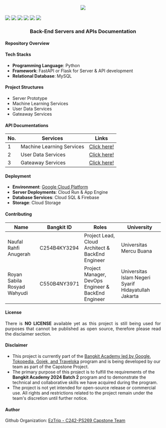 


<div align=center>
    <img src="https://github.com/user-attachments/assets/2f45acea-59d4-4d0c-a3c8-e73d17c3ed53"/>
</div>
<br>
<div>
    <img src="https://img.shields.io/badge/Python-3670A0?&logo=python&logoColor=ffdd54"/>
    <img src="https://img.shields.io/badge/Flask-%23000.svg?&logo=flask&logoColor=white"/>
    <img src="https://img.shields.io/badge/Docker-%230db7ed.svg?&logo=docker&logoColor=white"/>
    <img src="https://img.shields.io/badge/Google_Cloud-%234285F4.svg?&logo=google-cloud&logoColor=white"/>
    <img src="https://img.shields.io/badge/FastAPI-005571?&logo=fastapi"/>
    <img src="https://img.shields.io/badge/MySQL-4479A1.svg?&logo=mysql&logoColor=white"/>
    <h3 align=center>Back-End Servers and APIs Documentation</h3>
<div>

#### Repository Overview

<p align=justify>

</p>

#### Tech Stacks

- **Programming Language**: Python
- **Framework**: FastAPI or Flask for Server & API development
- **Relational Database**: MySQL

#### Project Structures

- Server Prototype
- Machine Learning Services
- User Data Services
- Gateaway Services

#### API Documentations

<div align=center>

|No. | Services | Links |
|---|---|---|
| 1 | Machine Learning Services | [Click here!]() |
| 2 | User Data Services | [Click here!]() |
| 3 | Gateaway Services | [Click here!]() |

</div>

#### Deployment

- **Environment**: [Google Cloud Platform](https://cloud.google.com)
- **Server Deployments**: Cloud Run & App Engine
- **Database Services**: Cloud SQL & Firebase
- **Storage**: Cloud Storage

#### Contributing

<div align=center>

| Name  | Bangkit ID | Roles | University |
|---|---|---|---|
| Naufal Rahfi Anugerah | C254B4KY3294 | Project Lead, Cloud Architect & BackEnd Engineer | Universitas Mercu Buana |
| Royan Sabila Rosyad Wahyudi | C550B4NY3971 | Project Manager, DevOps Engineer & BackEnd Engineer | Universitas Islam Negeri Syarif Hidayatullah Jakarta |

</div>

#### License

<p align=justify>
There is <b>NO LICENSE</b> available yet as this project is still being used for purposes that cannot be published as open source, therefore please read the disclaimer section.
</p>

#### Disclaimer

- This project is currently part of the <a href="https://www.dicoding.com/programs/bangkit">Bangkit Academy led by Google, Tokopedia, Gojek, and Traveloka</a> program and is being developed by our team as part of the Capstone Project.
- The primary purpose of this project is to fulfill the requirements of the <b>Bangkit Academy 2024 Batch 2</b> program and to demonstrate the technical and collaborative skills we have acquired during the program.
- The project is not yet intended for open-source release or commercial use. All rights and restrictions related to the project remain under the team's discretion until further notice.

#### Author

Github Organization: [EzTrip - C242-PS269 Capstone Team](https://github.com/C242-PS269)
